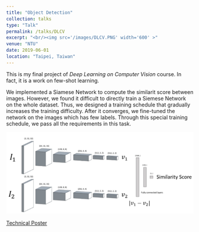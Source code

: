 ```yaml
---
title: "Object Detection"
collection: talks
type: "Talk"
permalink: /talks/DLCV
excerpt: "<br/><img src='/images/DLCV.PNG' width='600' >"
venue: "NTU"
date: 2019-06-01
location: "Taipei, Taiwan"
---
```

This is my final project of _Deep Learning on Computer Vision_ course. In fact, it is a work on few-shot learning. <br/>

We implemented a Siamese Network to compute the similarit score between images. However, we found it difficult to directly train a Siemese Network on the whole dataset. Thus, we designed a training schedule that gradually increases the training difficulty. After it converges, we fine-tuned the network on the images which has few labels. Through this special training schedule, we pass all the requirements in this task.

<img src='/images/DLCV.PNG' width='600' >

[Technical Poster](http://JerryHoTaiwan.github.io/files/DLCV_Report.pdf)

